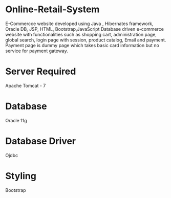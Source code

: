 # Online-Retail-System
E-Commercce website developed using Java , Hibernates framework, Oracle DB, JSP, HTML, Bootstrap,JavaScript
Database driven e-commerce website with functionalities such as shopping cart, administration page, global search, login page with session, product catalog, Email and payment. Payment page is dummy page which takes basic card information but no service for payment gateway.
# Server Required
 Apache Tomcat - 7  
# Database
 Oracle 11g
# Database Driver
  Ojdbc
# Styling
  Bootstrap
